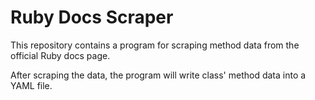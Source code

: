 # Ruby Docs Scraper

This repository contains a program for scraping method data from the official Ruby docs page.

After scraping the data, the program will write class' method data into a YAML file.
